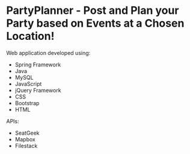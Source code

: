 # PartyPlanner - Post and Plan your Party based on Events at a Chosen Location!
Web application developed using:
- Spring Framework 
- Java
- MySQL
- JavaScript
- jQuery Framework
- CSS
- Bootstrap
- HTML

APIs:
- SeatGeek
- Mapbox
- Filestack
